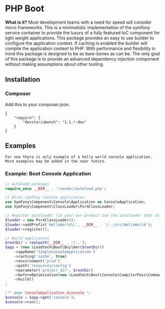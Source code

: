 # PHP Boot

**What is it?**
Most development teams with a need for speed will consider micro frameworks. This is a minimalistic implementation of the symfony service container to provide
the luxury of a fully featured IoC component for light weight applications.
This package provides an easy to use builder to configure the application context.
If caching is enabled the builder will compile the application context to PHP.
With performance and flexibility in mind this package is designed to be as bare-bones as can be.
The only goal of this package is to provide an advanced dependency injection component without making assumptions about other tooling.


## Installation

### Composer

Add this to your composer.json:
```
{
    "require": {
        "devster/ubench": "1.1.*-dev"
    }
}
````

## Examples

`For now there is only example of a hello world console application. More examples may be added in the near future.`

### Example: Boot Console Application


```php
// Autoload packages
require_once __DIR__ . '/vendor/autoload.php';

// Alias symfony console application
use Symfony\Component\Console\Application as ConsoleApplication;
use Symfony\Component\ClassLoader\Psr4ClassLoader;

// Register autoloader (in your own product use the autoloader that ships with composer, this is just for demo purposes)
$loader = new Psr4ClassLoader();
$loader->addPrefix('HelloWorld\\', __DIR__ . '/../src/HelloWorld');
$loader->register();

// Build application
$rootDir = realpath(__DIR__ . '/..');
$app = (new \Leadtech\Boot\Builder($rootDir))
    ->appName('SimpleConsoleApplication')
    ->caching('cache', true)
    ->environment('prod')
    ->path('resources/config')
    ->parameter('project_dir', $rootDir)
    ->beforeOptimization(new \Leadtech\Boot\Console\CompilerPass\CommandCompilerPass())
    ->build()
;

/** @var ConsoleApplication $console */
$console = $app->get('console');
$console->run();
```
